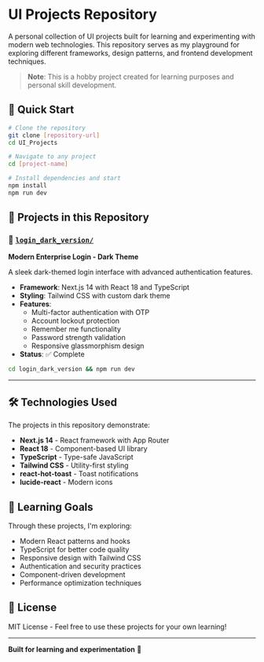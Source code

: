 # UI Projects Repository

A personal collection of UI projects built for learning and experimenting with modern web technologies. This repository serves as my playground for exploring different frameworks, design patterns, and frontend development techniques.

> **Note**: This is a hobby project created for learning purposes and personal skill development.

## 🚀 Quick Start

```bash
# Clone the repository
git clone [repository-url]
cd UI_Projects

# Navigate to any project
cd [project-name]

# Install dependencies and start
npm install
npm run dev
```

## 📁 Projects in this Repository

### 🔐 [`login_dark_version/`](./login_dark_version)

**Modern Enterprise Login - Dark Theme**

A sleek dark-themed login interface with advanced authentication features.

- **Framework**: Next.js 14 with React 18 and TypeScript
- **Styling**: Tailwind CSS with custom dark theme
- **Features**:
  - Multi-factor authentication with OTP
  - Account lockout protection
  - Remember me functionality
  - Password strength validation
  - Responsive glassmorphism design
- **Status**: ✅ Complete

```bash
cd login_dark_version && npm run dev
```

---

## 🛠 Technologies Used

The projects in this repository demonstrate:

- **Next.js 14** - React framework with App Router
- **React 18** - Component-based UI library
- **TypeScript** - Type-safe JavaScript
- **Tailwind CSS** - Utility-first styling
- **react-hot-toast** - Toast notifications
- **lucide-react** - Modern icons

## 🎯 Learning Goals

Through these projects, I'm exploring:

- Modern React patterns and hooks
- TypeScript for better code quality
- Responsive design with Tailwind CSS
- Authentication and security practices
- Component-driven development
- Performance optimization techniques

## 📄 License

MIT License - Feel free to use these projects for your own learning!

---

**Built for learning and experimentation** 🚀
